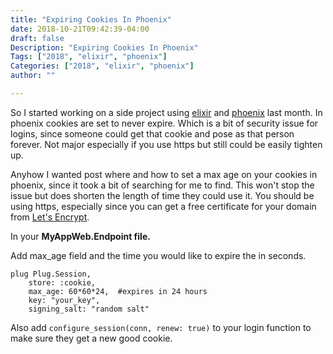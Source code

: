 ```yaml
---
title: "Expiring Cookies In Phoenix"
date: 2018-10-21T09:42:39-04:00
draft: false
Description: "Expiring Cookies In Phoenix"
Tags: ["2018", "elixir", "phoenix"]
Categories: ["2018", "elixir", "phoenix"]
author: ""

---
```


So I started working on a side project using [elixir](https://elixir-lang.org/) and [phoenix](https://phoenixframework.org/) last month. In phoenix cookies are set to never expire.  Which is a bit of security issue for logins, since someone could get that cookie and pose as that person forever. Not major especially if you use https but still could be easily tighten up.  

Anyhow I wanted post where and how to set a max age on your cookies in phoenix, since it took a bit of searching for me to find.  This won't stop the issue but does shorten the length of time they could use it.  You should be using https, especially since you can get a free certificate for your domain from [Let's Encrypt](https://letsencrypt.org/).

In your **MyAppWeb.Endpoint file.**

Add max_age field and the time you would like to expire the in seconds.

```
plug Plug.Session,
    store: :cookie,
    max_age: 60*60*24,  #expires in 24 hours
    key: "your_key",
    signing_salt: "random salt"
```

Also add `configure_session(conn, renew: true)` to your login function to make sure they get a new good cookie.

